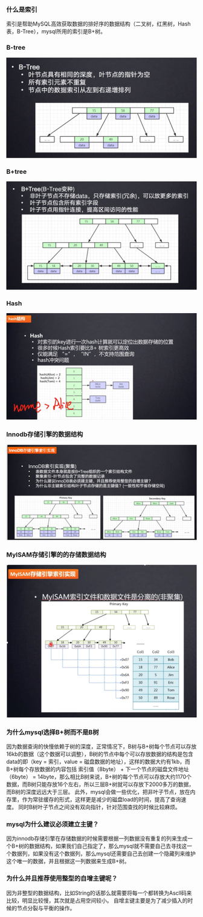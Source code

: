 ### 什么是索引
索引是帮助MySQL高效获取数据的排好序的数据结构（二叉树，红黑树，Hash表，B-Tree），mysql所用的索引是B+树。

### B-tree
![B-tree](../../images/B-tree.png)


### B+tree
![B+Tree](../../images/B+Tree.png)

### Hash
![Hash](../../images/Hash.png)


### Innodb存储引擎的数据结构
![innodb](../../images/innodb.png)


### MyISAM存储引擎的的存储数据结构
![innodb](../../images/myisam.png)

### 为什么mysql选择B+树而不是B树
因为数据查询的快慢依赖于树的深度，正常情况下，B树与B+树每个节点可以存放16kb的数据（这个数据可以调整），B树的节点中每个可以存放数据的结构是包含data的即（key = 索引，value = 磁盘数据的地址），这样的数据大约有1kb，而B+树每个存放数据的内容包括 索引值（8byte） +  下一个节点的磁盘文件地址（6byte） = 14byte，那么相比B树来说，B+树的每个节点可以存放大约1170个数据，而B树只能存放16个左右，所以三层B+树就可以存放下2000多万的数据，而B树的深度远远大于三层。
此外，mysql会做一些优化，把非叶子节点，放在内存里，作为常驻缓存的形式，这样更是减少的磁盘load的时间，提高了查询速度。
同时B树叶子节点之间没有双向指针，针对范围查找的时候比较麻烦。

### mysql为什么建议必须建立主键？
因为innodb存储引擎在存储数据的时候需要根据一列数据没有重复的列来生成一个B+树的数据结构，如果我们自己指定了，那么mysql就不需要自己去寻找这一个数据列，如果没有这个数据列，那么mysql还需要自己去创建一个隐藏列来维护这个唯一的数据，并且根据这一列数据来生成B+树。


### 为什么并且推荐使用整型的自增主键呢？
因为非整型的数据结构，比如String的话那么就需要将每一个都转换为Ascll码来比较，明显比较慢，其次就是占用空间较小。
自增主键主要是为了减少插入的时候的节点分裂与平衡的操作。

